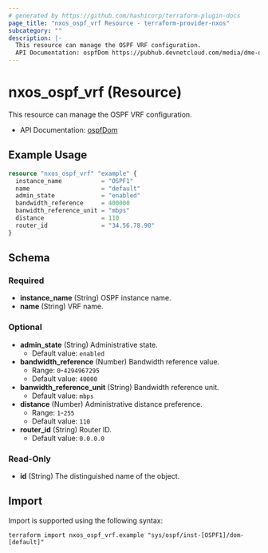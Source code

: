 ```yaml
---
# generated by https://github.com/hashicorp/terraform-plugin-docs
page_title: "nxos_ospf_vrf Resource - terraform-provider-nxos"
subcategory: ""
description: |-
  This resource can manage the OSPF VRF configuration.
  API Documentation: ospfDom https://pubhub.devnetcloud.com/media/dme-docs-10-2-2/docs/Routing%20and%20Forwarding/ospf:Dom/
---
```


# nxos_ospf_vrf (Resource)

This resource can manage the OSPF VRF configuration.

- API Documentation: [ospfDom](https://pubhub.devnetcloud.com/media/dme-docs-10-2-2/docs/Routing%20and%20Forwarding/ospf:Dom/)

## Example Usage

```terraform
resource "nxos_ospf_vrf" "example" {
  instance_name           = "OSPF1"
  name                    = "default"
  admin_state             = "enabled"
  bandwidth_reference     = 400000
  banwidth_reference_unit = "mbps"
  distance                = 110
  router_id               = "34.56.78.90"
}
```

<!-- schema generated by tfplugindocs -->
## Schema

### Required

- **instance_name** (String) OSPF instance name.
- **name** (String) VRF name.

### Optional

- **admin_state** (String) Administrative state.
  - Default value: `enabled`
- **bandwidth_reference** (Number) Bandwidth reference value.
  - Range: `0`-`4294967295`
  - Default value: `40000`
- **banwidth_reference_unit** (String) Bandwidth reference unit.
  - Default value: `mbps`
- **distance** (Number) Administrative distance preference.
  - Range: `1`-`255`
  - Default value: `110`
- **router_id** (String) Router ID.
  - Default value: `0.0.0.0`

### Read-Only

- **id** (String) The distinguished name of the object.

## Import

Import is supported using the following syntax:

```shell
terraform import nxos_ospf_vrf.example "sys/ospf/inst-[OSPF1]/dom-[default]"
```
